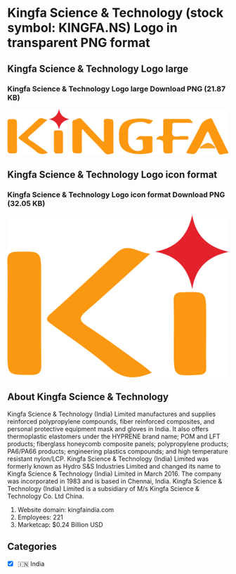 # Kingfa Science & Technology (stock symbol: KINGFA.NS) Logo in transparent PNG format

## Kingfa Science & Technology Logo large

### Kingfa Science & Technology Logo large Download PNG (21.87 KB)

![Kingfa Science & Technology Logo large Download PNG (21.87 KB)](/img/orig/KINGFA.NS_BIG-d1aa0510.png)

## Kingfa Science & Technology Logo icon format

### Kingfa Science & Technology Logo icon format Download PNG (32.05 KB)

![Kingfa Science & Technology Logo icon format Download PNG (32.05 KB)](/img/orig/KINGFA.NS-b628f66b.png)

## About Kingfa Science & Technology

Kingfa Science & Technology (India) Limited manufactures and supplies reinforced polypropylene compounds, fiber reinforced composites, and personal protective equipment mask and gloves in India. It also offers thermoplastic elastomers under the HYPRENE brand name; POM and LFT products; fiberglass honeycomb composite panels; polypropylene products; PA6/PA66 products; engineering plastics compounds; and high temperature resistant nylon/LCP. Kingfa Science & Technology (India) Limited was formerly known as Hydro S&S Industries Limited and changed its name to Kingfa Science & Technology (India) Limited in March 2016. The company was incorporated in 1983 and is based in Chennai, India. Kingfa Science & Technology (India) Limited is a subsidiary of M/s Kingfa Science & Technology Co. Ltd China.

1. Website domain: kingfaindia.com
2. Employees: 221
3. Marketcap: $0.24 Billion USD


## Categories
- [x] 🇮🇳 India
